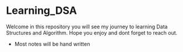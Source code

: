 # Learning_DSA
Welcome in this repository you will see my journey to learning Data Structures and Algorithm. Hope you enjoy and dont forget to reach out. 

- Most notes will be hand written 
